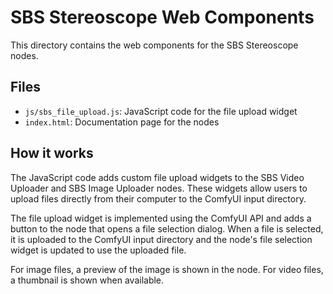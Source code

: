 # SBS Stereoscope Web Components

This directory contains the web components for the SBS Stereoscope nodes.

## Files

- `js/sbs_file_upload.js`: JavaScript code for the file upload widget
- `index.html`: Documentation page for the nodes

## How it works

The JavaScript code adds custom file upload widgets to the SBS Video Uploader and SBS Image Uploader nodes. These widgets allow users to upload files directly from their computer to the ComfyUI input directory.

The file upload widget is implemented using the ComfyUI API and adds a button to the node that opens a file selection dialog. When a file is selected, it is uploaded to the ComfyUI input directory and the node's file selection widget is updated to use the uploaded file.

For image files, a preview of the image is shown in the node. For video files, a thumbnail is shown when available.

